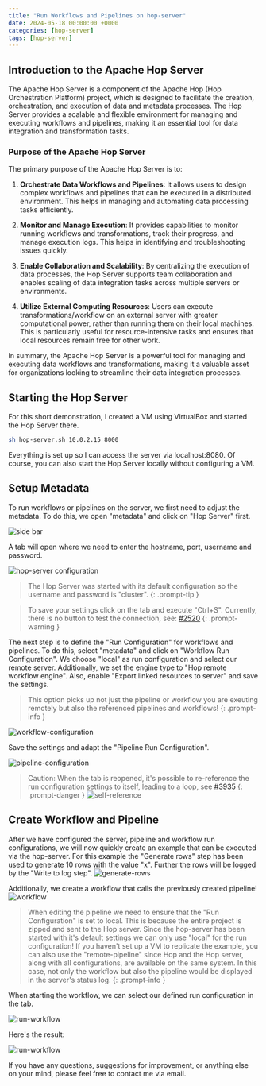 ```yaml
---
title: "Run Workflows and Pipelines on hop-server"
date: 2024-05-18 00:00:00 +0000
categories: [hop-server]
tags: [hop-server]
---
```



## Introduction to the Apache Hop Server

The Apache Hop Server is a component of the Apache Hop (Hop Orchestration Platform) project, which is designed to facilitate the creation, orchestration, and execution of data and metadata processes. The Hop Server provides a scalable and flexible environment for managing and executing workflows and pipelines, making it an essential tool for data integration and transformation tasks.

### Purpose of the Apache Hop Server

The primary purpose of the Apache Hop Server is to:

1. **Orchestrate Data Workflows and Pipelines**: It allows users to design complex workflows and pipelines that can be executed in a distributed environment. This helps in managing and automating data processing tasks efficiently.

2. **Monitor and Manage Execution**: It provides capabilities to monitor running workflows and transformations, track their progress, and manage execution logs. This helps in identifying and troubleshooting issues quickly.

3. **Enable Collaboration and Scalability**: By centralizing the execution of data processes, the Hop Server supports team collaboration and enables scaling of data integration tasks across multiple servers or environments.

4. **Utilize External Computing Resources**: Users can execute transformations/workflow on an external server with greater computational power, rather than running them on their local machines. This is particularly useful for resource-intensive tasks and ensures that local resources remain free for other work.


In summary, the Apache Hop Server is a powerful tool for managing and executing data workflows and transformations, making it a valuable asset for organizations looking to streamline their data integration processes.

## Starting the Hop Server

For this short demonstration, I created a VM using VirtualBox and started the Hop Server there.

```bash
sh hop-server.sh 10.0.2.15 8000
```
Everything is set up so I can access the server via localhost:8080. Of course, you can also start the Hop Server locally without configuring a VM.

## Setup Metadata

To run workflows or pipelines on the server, we first need to adjust the metadata. To do this, we open "metadata" and click on "Hop Server" first.

![side bar](assets/img/blogpics/blog-post-1/19052024_p1.png)

A tab will open where we need to enter the hostname, port, username and password.

![hop-server configuration](assets/img/blogpics/blog-post-1/19052024_p2.png)

> The Hop Server was started with its default configuration so the username and password is "cluster".
{: .prompt-tip }

> To save your settings click on the tab and execute "Ctrl+S".
Currently, there is no button to test the connection, see: [#2520](https://github.com/apache/hop/issues/2520)
{: .prompt-warning }

The next step is to define the "Run Configuration" for workflows and pipelines. To do this, select "metadata" and click on "Workflow Run Configuration". We choose "local" as run configuration and select our remote server. Additionally, we set the engine type to "Hop remote workflow engine". Also, enable "Export linked resources to server" and save the settings.

> This option picks up not just the pipeline or workflow you are exeuting remotely but also the referenced pipelines and workflows!
{: .prompt-info }

![workflow-configuration](assets/img/blogpics/blog-post-1/19052024_p4.png)

Save the settings and adapt the "Pipeline Run Configuration".

![pipeline-configuration](assets/img/blogpics/blog-post-1/19052024_p3.png)


> Caution: When the tab is reopened, it's possible to re-reference the run configuration settings to itself, leading to a loop, see [#3935](https://github.com/apache/hop/issues/3935)
{: .prompt-danger }
![self-reference](assets/img/blogpics/blog-post-1/19052024_p5.png)

## Create Workflow and Pipeline

After we have configured the server, pipeline and workflow run configurations, we will now quickly create an example that can be executed via the hop-server.
For this example the "Generate rows" step has been used to generate 10 rows with the value "x". Further the rows will be logged by the "Write to log step".
![generate-rows](assets/img/blogpics/blog-post-1/19052024_p6.png)

Additionally, we create a workflow that calls the previously created pipeline!
![workflow](assets/img/blogpics/blog-post-1/19052024_p7.png)

> When editing the pipeline we need to ensure that the "Run Configuration" is set to local.
This is because the entire project is zipped and sent to the Hop server.
Since the hop-server has been started with it's default settings we can only use "local" for the run configuration! If you haven't set up a VM to replicate the example, you can also use the "remote-pipeline" since Hop and the Hop server, along with all configurations, are available on the same system.
In this case, not only the workflow but also the pipeline would be displayed in the server's status log.
{: .prompt-info }

When starting the workflow, we can select our defined run configuration in the tab.

![run-workflow](assets/img/blogpics/blog-post-1/19052024_p8.png)

Here's the result:

![run-workflow](assets/img/blogpics/blog-post-1/19052024_p9.png)

If you have any questions, suggestions for improvement, or anything else on your mind, please feel free to contact me via email.